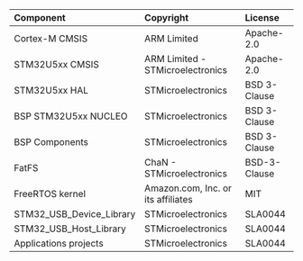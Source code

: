 | Component                  | Copyright                                             | License |
|:---------                  |:----------                                            |:----------|
| Cortex-M CMSIS             | ARM Limited                                           | Apache-2.0 |
| STM32U5xx CMSIS            | ARM Limited - STMicroelectronics                      | Apache-2.0 |
| STM32U5xx HAL              | STMicroelectronics                                    | BSD 3-Clause |
| BSP STM32U5xx NUCLEO       | STMicroelectronics                                    | BSD 3-Clause |
| BSP Components             | STMicroelectronics                                    | BSD 3-Clause |
| FatFS                      | ChaN - STMicroelectronics                             | BSD-3-Clause |
| FreeRTOS kernel            | Amazon.com, Inc. or its affiliates                    | MIT |
| STM32_USB_Device_Library   | STMicroelectronics                                    | SLA0044  |
| STM32_USB_Host_Library     | STMicroelectronics                                    | SLA0044  |
| Applications projects      | STMicroelectronics                                    | SLA0044  |
